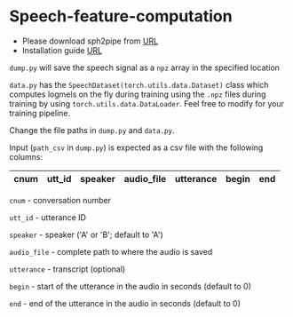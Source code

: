# Speech-feature-computation

* Please download sph2pipe from [URL](https://www.openslr.org/3/)
* Installation guide [URL](https://github.com/robd003/sph2pipe)

`dump.py` will save the speech signal as a `npz` array in the specified location

`data.py` has the `SpeechDataset(torch.utils.data.Dataset)` class which computes logmels on the fly during training using the `.npz` files during training by using `torch.utils.data.DataLoader`. Feel free to modify for your training pipeline.

Change the file paths in `dump.py` and `data.py`.

Input (`path_csv` in `dump.py`) is expected as a csv file with the following columns:

| cnum | utt_id | speaker | audio_file | utterance | begin | end |
| ---- | ------ | ------- | ---------- | --------- | ----- | --- |


`cnum` - conversation number

`utt_id` - utterance ID

`speaker` - speaker ('A' or 'B'; default to 'A')

`audio_file` - complete path to where the audio is saved

`utterance` - transcript (optional)

`begin` - start of the utterance in the audio in seconds (default to 0)

`end` - end of the utterance in the audio in seconds (default to 0)
